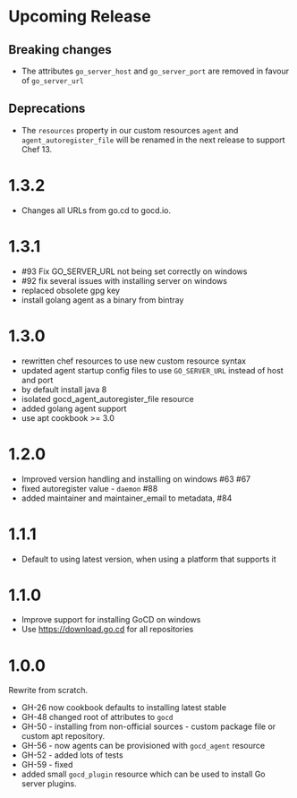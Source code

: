 # Upcoming Release

## Breaking changes

* The attributes `go_server_host` and `go_server_port` are removed in favour of `go_server_url`

## Deprecations

* The `resources` property in our custom resources `agent` and `agent_autoregister_file` will be renamed in the next release to support Chef 13.


# 1.3.2

* Changes all URLs from go.cd to gocd.io.

# 1.3.1

 * #93 Fix GO_SERVER_URL not being set correctly on windows
 * #92 fix several issues with installing server on windows
 * replaced obsolete gpg key
 * install golang agent as a binary from bintray

# 1.3.0

 * rewritten chef resources to use new custom resource syntax
 * updated agent startup config files to use `GO_SERVER_URL` instead of host and port
 * by default install java 8
 * isolated gocd_agent_autoregister_file resource
 * added golang agent support
 * use apt cookbook >= 3.0

# 1.2.0

 * Improved version handling and installing on windows #63 #67
 * fixed autoregister value - `daemon` #88
 * added maintainer and maintainer_email to metadata, #84

# 1.1.1

* Default to using latest version, when using a platform that supports it

# 1.1.0

* Improve support for installing GoCD on windows
* Use https://download.go.cd for all repositories

# 1.0.0

Rewrite from scratch.

* GH-26 now cookbook defaults to installing latest stable
* GH-48 changed root of attributes to `gocd`
* GH-50 - installing from non-official sources - custom package file or custom apt repository.
* GH-56 - now agents can be provisioned with `gocd_agent` resource
* GH-52 - added lots of tests
* GH-59 - fixed
* added small `gocd_plugin` resource which can be used to install Go server plugins.
